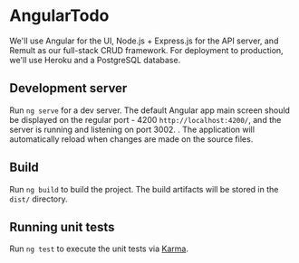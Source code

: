 # AngularTodo

We'll use Angular for the UI, Node.js + Express.js for the API server, and Remult as our full-stack CRUD framework. For deployment to production, we'll use Heroku and a PostgreSQL database.

## Development server

Run `ng serve` for a dev server. 
The default Angular app main screen should be displayed on the regular port - 4200 `http://localhost:4200/`, and the server is running and listening on port 3002.
. The application will automatically reload when changes are made on the source files.

## Build

Run `ng build` to build the project. The build artifacts will be stored in the `dist/` directory.

## Running unit tests

Run `ng test` to execute the unit tests via [Karma](https://karma-runner.github.io).

